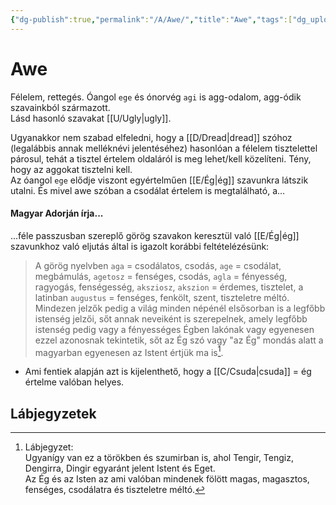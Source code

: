 ```yaml
---
{"dg-publish":true,"permalink":"/A/Awe/","title":"Awe","tags":["dg_uploaded"],"created":"2023-10-19T05:40","updated":"2023-10-25T12:36"}
---
```



# Awe

Félelem, rettegés. Óangol `ege` és ónorvég `agi` is agg-odalom, agg-ódik szavainkból származott.  
Lásd hasonló szavakat [[U/Ugly\|ugly]].  

Ugyanakkor nem szabad elfeledni, hogy a [[D/Dread\|dread]] szóhoz (legalábbis annak melléknévi jelentéséhez) hasonlóan a félelem tisztelettel párosul, tehát a tisztel értelem oldaláról is meg lehet/kell közelíteni. Tény, hogy az aggokat tisztelni kell.  
Az óangol `ege` elődje viszont egyértelműen [[E/Ég\|ég]] szavunkra látszik utalni. És mivel awe szóban a csodálat értelem is megtalálható, a...

#### Magyar Adorján írja...

...féle passzusban szereplő görög szavakon keresztül való [[E/Ég\|ég]] szavunkhoz való eljutás által is igazolt korábbi feltételézésünk:  
> A görög nyelvben `aga` = csodálatos, csodás, `age` = csodálat, megbámulás, `agetosz` = fenséges, csodás, `agla` = fényesség, ragyogás, fenségesség, `aksziosz`, `akszion` = érdemes, tisztelet, a latinban `augustus` = fenséges, fenkölt, szent, tiszteletre méltó. Mindezen jelzők pedig a világ minden népénél elsősorban is a legfőbb istenség jelzői, sőt annak neveiként is szerepelnek, amely legfőbb istenség pedig vagy a fényességes Égben lakónak vagy egyenesen ezzel azonosnak tekintetik, sőt az Ég szó vagy "az Ég" mondás alatt a magyarban egyenesen az Istent értjük ma is[^1].  
- Ami fentiek alapján azt is kijelenthető, hogy a [[C/Csuda\|csuda]] = ég értelme valóban helyes.

## Lábjegyzetek

[^1]: Lábjegyzet:  
Ugyanígy van ez a törökben és szumirban is, ahol Tengir, Tengiz, Dengirra, Dingir egyaránt jelent Istent és Eget.  
Az Ég és az Isten az ami valóban mindenek fölött magas, magasztos, fenséges, csodálatra és tiszteletre méltó.  